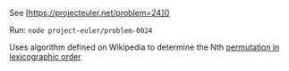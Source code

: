 See [https://projecteuler.net/problem=24]()

Run: `node project-euler/problem-0024`

Uses algorithm defined on Wikipedia to determine the Nth [permutation in lexicographic order](https://en.wikipedia.org/wiki/Permutation#Generation_in_lexicographic_order)